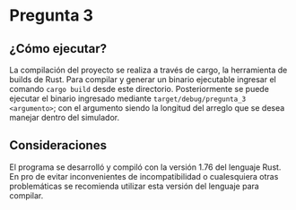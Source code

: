 # Pregunta 3

## ¿Cómo ejecutar?

La compilación del proyecto se realiza a través de cargo, la herramienta de builds de Rust. Para compilar y generar un binario ejecutable ingresar el comando ```cargo build``` desde este directorio. Posteriormente se puede ejecutar el binario ingresado mediante ```target/debug/pregunta_3 <argumento>```; con el argumento siendo la longitud del arreglo que se desea manejar dentro del simulador.

## Consideraciones
El programa se desarrolló y compiló con la versión 1.76 del lenguaje Rust. En pro de evitar inconvenientes de incompatibilidad o cualesquiera otras problemáticas se recomienda utilizar esta versión del lenguaje para compilar.
